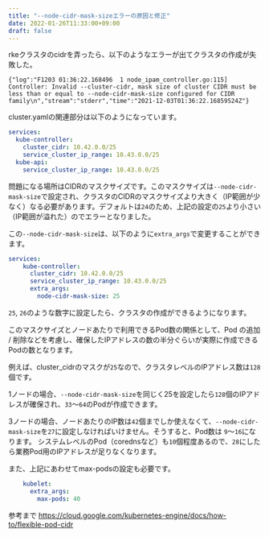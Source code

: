 ```yaml
---
title: "--node-cidr-mask-sizeエラーの原因と修正"
date: 2022-01-26T11:33:00+09:00
draft: false
---
```

rkeクラスタのcidrを弄ったら、以下のようなエラーが出てクラスタの作成が失敗した。

```
{"log":"F1203 01:36:22.168496  1 node_ipam_controller.go:115] Controller: Invalid --cluster-cidr, mask size of cluster CIDR must be less than or equal to --node-cidr-mask-size configured for CIDR family\n","stream":"stderr","time":"2021-12-03T01:36:22.16859524Z"}
```

cluster.yamlの関連部分は以下のようになっています。

```yaml
services:
  kube-controller:
    cluster_cidr: 10.42.0.0/25
    service_cluster_ip_range: 10.43.0.0/25
  kube-api:
    service_cluster_ip_range: 10.43.0.0/25
```



問題になる場所はCIDRのマスクサイズです。このマスクサイズは`--node-cidr-mask-size`で設定され、クラスタのCIDRのマスクサイズより大きく（IP範囲が少なく）なる必要があります。デフォルトは`24`のため、上記の設定の`25`より小さい（IP範囲が溢れた）のでエラーとなりました。

この`--node-cidr-mask-size`は、以下のように`extra_args`で変更することができます。

```yaml
services:
    kube-controller:
      cluster_cidr: 10.42.0.0/25
      service_cluster_ip_range: 10.43.0.0/25
      extra_args:
        node-cidr-mask-size: 25
```

`25`, `26`のような数字に設定したら、クラスタの作成ができるようになります。



このマスクサイズとノードあたりで利用できるPod数の関係として、Pod の追加 / 削除などを考慮し、確保したIPアドレスの数の半分ぐらいが実際に作成できるPodの数となります。

例えば、cluster_cidrのマスクが`25`なので、クラスタレベルのIPアドレス数は`128`個です。

1ノードの場合、`--node-cidr-mask-size`を同じく25を設定したら`128`個のIPアドレスが確保され、`33`～`64`のPodが作成できます。

3ノードの場合、ノードあたりのIP数は`42`個までしか使えなくて、`--node-cidr-mask-size`を`27`に設定しなければいけません。そうすると、Pod数は `9`～`16`になります。
システムレベルのPod（corednsなど）も`10`個程度あるので、`28`にしたら業務Pod用のIPアドレスが足りなくなります。



また、上記にあわせてmax-podsの設定も必要です。

```yaml
    kubelet:
      extra_args:
        max-pods: 40
```

参考まで
https://cloud.google.com/kubernetes-engine/docs/how-to/flexible-pod-cidr
